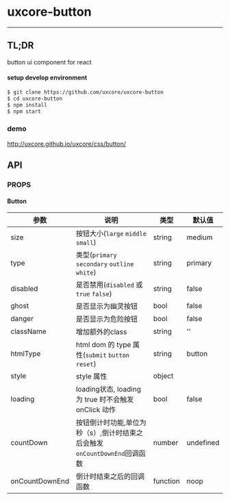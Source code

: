 # uxcore-button

---

## TL;DR

button ui component for react

#### setup develop environment

```sh
$ git clone https://github.com/uxcore/uxcore-button
$ cd uxcore-button
$ npm install
$ npm start
```

### demo
http://uxcore.github.io/uxcore/css/button/

## API

### PROPS

#### Button

|参数|说明|类型|默认值|
|---|----|---|------|
|size|按钮大小(`large` `middle` `small`)|string|medium|
|type|类型(`primary` `secondary` `outline` `white`)|string|primary|
|disabled|是否禁用(`disabled` 或 `true` `false`)|string|false|
|ghost|是否显示为幽灵按钮|bool|false|
|danger|是否显示为危险按钮|bool|false|
|className|增加额外的class|string|''|
|htmlType|html dom 的 type 属性(`submit` `button` `reset`)|string|button|
|style|style 属性|object||
|loading|loading状态, loading 为 true 时不会触发 onClick 动作 |bool|false|
|countDown|按钮倒计时功能,单位为秒（s）,倒计时结束之后会触发`onCountDownEnd`回调函数|number|undefined|
|onCountDownEnd|倒计时结束之后的回调函数|function|noop|

